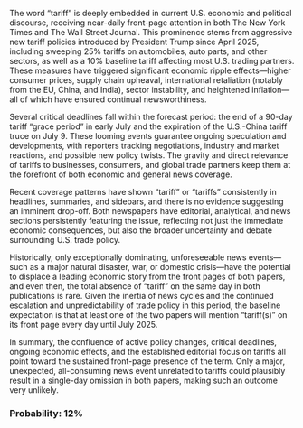 The word “tariff” is deeply embedded in current U.S. economic and political discourse, receiving near-daily front-page attention in both The New York Times and The Wall Street Journal. This prominence stems from aggressive new tariff policies introduced by President Trump since April 2025, including sweeping 25% tariffs on automobiles, auto parts, and other sectors, as well as a 10% baseline tariff affecting most U.S. trading partners. These measures have triggered significant economic ripple effects—higher consumer prices, supply chain upheaval, international retaliation (notably from the EU, China, and India), sector instability, and heightened inflation—all of which have ensured continual newsworthiness.

Several critical deadlines fall within the forecast period: the end of a 90-day tariff “grace period” in early July and the expiration of the U.S.-China tariff truce on July 9. These looming events guarantee ongoing speculation and developments, with reporters tracking negotiations, industry and market reactions, and possible new policy twists. The gravity and direct relevance of tariffs to businesses, consumers, and global trade partners keep them at the forefront of both economic and general news coverage. 

Recent coverage patterns have shown “tariff” or “tariffs” consistently in headlines, summaries, and sidebars, and there is no evidence suggesting an imminent drop-off. Both newspapers have editorial, analytical, and news sections persistently featuring the issue, reflecting not just the immediate economic consequences, but also the broader uncertainty and debate surrounding U.S. trade policy.

Historically, only exceptionally dominating, unforeseeable news events—such as a major natural disaster, war, or domestic crisis—have the potential to displace a leading economic story from the front pages of both papers, and even then, the total absence of “tariff” on the same day in both publications is rare. Given the inertia of news cycles and the continued escalation and unpredictability of trade policy in this period, the baseline expectation is that at least one of the two papers will mention “tariff(s)” on its front page every day until July 2025.

In summary, the confluence of active policy changes, critical deadlines, ongoing economic effects, and the established editorial focus on tariffs all point toward the sustained front-page presence of the term. Only a major, unexpected, all-consuming news event unrelated to tariffs could plausibly result in a single-day omission in both papers, making such an outcome very unlikely.

### Probability: 12%